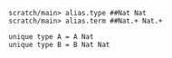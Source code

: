   ``` ucm
  scratch/main> alias.type ##Nat Nat
  scratch/main> alias.term ##Nat.+ Nat.+
  ```
  ``` unison
  unique type A = A Nat
  unique type B = B Nat Nat
  ```
